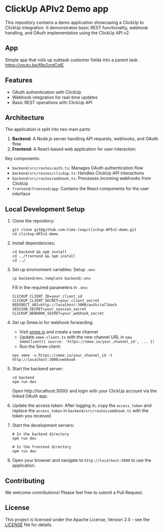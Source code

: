 # ClickUp APIv2 Demo app

This repository contains a demo application showcasing a ClickUp to ClickUp integration. It demonstrates basic REST functionality, webhook handling, and OAuth implementation using the ClickUp API v2.

## App
Simple app that rolls up subtask customer fields into a parent task.
https://youtu.be/f8q2zotCqIE

## Features

- OAuth authentication with ClickUp
- Webhook integration for real-time updates
- Basic REST operations with ClickUp API

## Architecture

The application is split into two main parts:

1. **Backend**: A Node.js server handling API requests, webhooks, and OAuth flow.
2. **Frontend**: A React-based web application for user interaction.

Key components:
- `backend/src/routes/auth.ts`: Manages OAuth authentication flow
- `backend/src/routes/clickup.ts`: Handles ClickUp API interactions
- `backend/src/routes/webhook.ts`: Processes incoming webhooks from ClickUp
- `frontend/frontend/app`: Contains the React components for the user interface

## Local Development Setup

1. Clone the repository:
   ```
   git clone git@github.com:time-loop/clickup-APIv2-demo.git
   cd clickup-APIv2-demo
   ```

2. Install dependencies:
   ```
   cd backend && npm install
   cd ../frontend && npm install
   cd ../
   ```

3. Set up environment variables:
   Setup `.env`
    ```
    cp backend/env.template backend/.env
    ```
   Fill in the required parameters in `.env`:
    ```
    CLICKUP_CLIENT_ID=your_client_id
    CLICKUP_CLIENT_SECRET=your_client_secret
    REDIRECT_URI=http://localhost:3000/auth/callback
    SESSION_SECRET=your_session_secret
    CLICKUP_WEBHOOK_SECRET=your_webhook_secret
    ```
4. Set up Smee.io for webhook forwarding:
   - Visit [smee.io](https://smee.io/) and create a new channel
   - Update `smee-client.ts` with the new channel URL in `new SmeeClient({ source: 'https://smee.io/your_channel_id', ... })`
   - Run the Smee client:
    ```
    npx smee -u https://smee.io/your_channel_id -t http://localhost:3000/webhook
    ```

5. Start the backend server:
   ```
   cd backend
   npm run dev
   ```
   Open http://localhost:3000/ and login with your ClickUp account via the linked OAuth app.

6. Update the access token:
   After logging in, copy the `access_token` and replace the `access_token` in `backend/src/routes/webhook.ts` with the token you received.

7. Start the development servers:
   ```
   # In the backend directory
   npm run dev

   # In the frontend directory
   npm run dev
   ```

8. Open your browser and navigate to `http://localhost:3000` to use the application.

## Contributing

We welcome contributions! Please feel free to submit a Pull Request.

## License

This project is licensed under the Apache License, Version 2.0 - see the [LICENSE](LICENSE) file for details.

